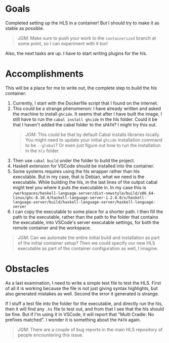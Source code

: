 # Goals

Completed setting up the HLS in a container! But I should try to make it as stable as possible.

> *JGM*: Make sure to push your work to the `containerized` branch at some point, so I can experiment with it too!

Also, the next tasks are up. I have to start writing plugins for the hls.

# Accomplishments

This will be a place for me to write out, the complete step to build the hls container:

1. Currently, I start with the Dockerfile script that I found on the internet.
2. This could be a strange phenomenon: I have already written and asked the machine to install `ghcide`. It seems that after I have built the image, I still have to run the `cabal install ghcide` in the hls folder. Could it be that I haven't added the cabal folder to the `$PATH`? I might try this out.
   > *JGM*: This could be that by default Cabal installs libraries locally.  You might need to update your initial `ghcide` installation command to be `--global`?  Or even just figure out how to run the installation in the `hls` folder.
4. Then use `cabal build` under the folder to build the project.
5. Haskell extension for VSCode should be installed into the container.
6. Some systems requires using the hls wrapper rather than hls executable. But in my case, that is Debian, what we need is the executable. While building the hls, in the last lines of the output cabal might teel you where it puts the executable in. In my case this is `/workspaces/haskell-language-server/dist-newstyle/build/x86_64-linux/ghc-8.10.4/haskell-language-server-1.2.0.0/x/haskell-language-server/build/haskell-language-server/haskell-language-server`
7. I can copy the executable to some place for a shorter path. I then fill the path to the executable, rather than the path to the folder that contains the executable, into VSCode's server executable settings, for both the remote container and the workspace.

> *JGM*: Can we automate the entire initial build and installation as part of the initial container setup?  Then we could specify our new HLS executable as part of the container configuration as well, I imagine.

# Obstacles

As a last examination, I need to write a simple test file to test the HLS. First of all it is working because the file is not just giving syntax highlights, but also generated mistakes as well. Second the error it generated is strange.

If I stuff a test file into the folder for the executable, and directly run the hls, then it will find any `.hs` file to test out, and from that I see that the hls should be fine. But if I'm using it in VSCode, it will report that "Multi Cradle: No prefixes matched". I wonder it is something about the `PATH` again.

> *JGM*: There are a couple of bug reports in the main HLS repository of people encountering this issue.
